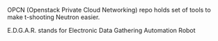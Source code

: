 OPCN (Openstack Private Cloud Networking) repo holds set of tools to make t-shooting Neutron easier.

E.D.G.A.R. stands for Electronic Data Gathering Automation Robot
